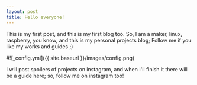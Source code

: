 ```yaml
---
layout: post
title: Hello everyone!
---
```


This is my first post, and this is my first blog too. So, I am a maker, linux, raspberry, you know, and this is my personal projects blog;
Follow me if you like my works and guides ;)

#![_config.yml]({{ site.baseurl }}/images/config.png)

I will post spoilers of projects on instagram, and when I'll finish it there will be a guide here;
so, follow me on instagram too!
